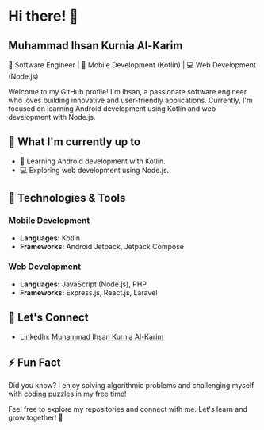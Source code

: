 # Hi there! 👋
## Muhammad Ihsan Kurnia Al-Karim

🚀 Software Engineer | 📱 Mobile Development (Kotlin) | 💻 Web Development (Node.js)

Welcome to my GitHub profile! I'm Ihsan, a passionate software engineer who loves building innovative and user-friendly applications. Currently, I'm focused on learning Android development using Kotlin and web development with Node.js.

## 🌱 What I'm currently up to

- 📱 Learning Android development with Kotlin.
- 💻 Exploring web development using Node.js.

## 🚀 Technologies & Tools

### Mobile Development

- **Languages:** Kotlin
- **Frameworks:** Android Jetpack, Jetpack Compose

### Web Development

- **Languages:** JavaScript (Node.js), PHP
- **Frameworks:** Express.js, React.js, Laravel

## 🤝 Let's Connect

- LinkedIn: [Muhammad Ihsan Kurnia Al-Karim](https://www.linkedin.com/in/muhammad-ihsan-kurnia-al-karim-57a472227/)

## ⚡ Fun Fact

Did you know? I enjoy solving algorithmic problems and challenging myself with coding puzzles in my free time!

Feel free to explore my repositories and connect with me. Let's learn and grow together! 🌟

<!--
**ihsankarim/ihsankarim** is a ✨ _special_ ✨ repository because its `README.md` (this file) appears on your GitHub profile.
- Twitter: [@ihsankarim](https://twitter.com/ihsankarim)
- Portfolio: [ihsankarim.com](https://ihsankarim.com)
Here are some ideas to get you started:

- 🔭 I’m currently working on ...
- 🌱 I’m currently learning ...
- 👯 I’m looking to collaborate on ...
- 🤔 I’m looking for help with ...
- 💬 Ask me about ...
- 📫 How to reach me: ...
- 😄 Pronouns: ...
- ⚡ Fun fact: ...
-->
